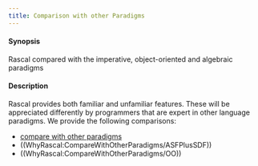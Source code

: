 ```yaml
---
title: Comparison with other Paradigms
---
```


#### Synopsis

Rascal compared with the imperative, object-oriented and algebraic paradigms

#### Description

Rascal provides both familiar and unfamiliar features. These will be appreciated differently by programmers
that are expert in other language paradigms. We provide the following comparisons:

* [compare with other paradigms](../../WhyRascal/CompareWithOtherParadigms)
* ((WhyRascal:CompareWithOtherParadigms/ASFPlusSDF))
* ((WhyRascal:CompareWithOtherParadigms/OO))


